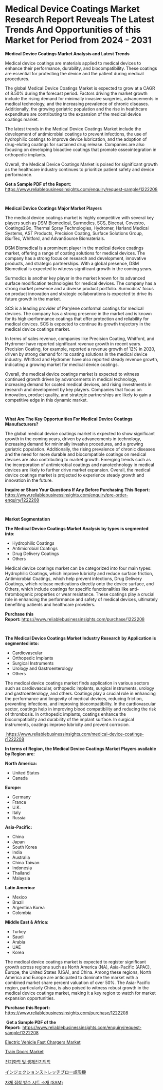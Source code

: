 <p><h1>Medical Device Coatings Market Research Report Reveals The Latest Trends And Opportunities of this Market for Period from 2024 - 2031</h1></p><p><strong>Medical Device Coatings Market Analysis and Latest Trends</strong></p>
<p><p>Medical device coatings are materials applied to medical devices to enhance their performance, durability, and biocompatibility. These coatings are essential for protecting the device and the patient during medical procedures.</p><p>The global Medical Device Coatings Market is expected to grow at a CAGR of 8.50% during the forecast period. Factors driving the market growth include the rising demand for minimally invasive surgeries, advancements in medical technology, and the increasing prevalence of chronic diseases. Additionally, the growing geriatric population and the rise in healthcare expenditure are contributing to the expansion of the medical device coatings market.</p><p>The latest trends in the Medical Device Coatings Market include the development of antimicrobial coatings to prevent infections, the use of hydrophilic coatings to improve device lubrication, and the adoption of drug-eluting coatings for sustained drug release. Companies are also focusing on developing bioactive coatings that promote osseointegration in orthopedic implants.</p><p>Overall, the Medical Device Coatings Market is poised for significant growth as the healthcare industry continues to prioritize patient safety and device performance.</p></p>
<p><strong>Get a Sample PDF of the Report:&nbsp;</strong> <a href="https://www.reliablebusinessinsights.com/enquiry/request-sample/1222208">https://www.reliablebusinessinsights.com/enquiry/request-sample/1222208</a></p>
<p>&nbsp;</p>
<p><strong>Medical Device Coatings Major Market Players</strong></p>
<p><p>The medical device coatings market is highly competitive with several key players such as DSM Biomedical, Surmodics, SCS, Biocoat, Covestro, Coatings2Go, Thermal Spray Technologies, Hydromer, Harland Medical Systems, AST Products, Precision Coating, Surface Solutions Group, iSurTec, Whitford, and AdvanSource Biomaterials. </p><p>DSM Biomedical is a prominent player in the medical device coatings market, offering a range of coating solutions for medical devices. The company has a strong focus on research and development, innovative products, and strategic partnerships. With a global presence, DSM Biomedical is expected to witness significant growth in the coming years.</p><p>Surmodics is another key player in the market known for its advanced surface modification technologies for medical devices. The company has a strong market presence and a diverse product portfolio. Surmodics' focus on product innovation and strategic collaborations is expected to drive its future growth in the market.</p><p>SCS is a leading provider of Parylene conformal coatings for medical devices. The company has a strong presence in the market and is known for its high-performance coatings that offer protection and reliability for medical devices. SCS is expected to continue its growth trajectory in the medical device coatings market.</p><p>In terms of sales revenue, companies like Precision Coating, Whitford, and Hydromer have reported significant revenue growth in recent years. Precision Coating, for example, reported a revenue growth of 12% in 2020, driven by strong demand for its coating solutions in the medical device industry. Whitford and Hydromer have also reported steady revenue growth, indicating a growing market for medical device coatings.</p><p>Overall, the medical device coatings market is expected to witness continued growth driven by advancements in medical technology, increasing demand for coated medical devices, and rising investments in research and development by key players. Companies that focus on innovation, product quality, and strategic partnerships are likely to gain a competitive edge in this dynamic market.</p></p>
<p>&nbsp;</p>
<p><strong>What Are The Key Opportunities For Medical Device Coatings Manufacturers?</strong></p>
<p><p>The global medical device coatings market is expected to show significant growth in the coming years, driven by advancements in technology, increasing demand for minimally invasive procedures, and a growing geriatric population. Additionally, the rising prevalence of chronic diseases and the need for more durable and biocompatible coatings on medical devices are also contributing to market growth. Emerging trends such as the incorporation of antimicrobial coatings and nanotechnology in medical devices are likely to further drive market expansion. Overall, the medical device coatings market is projected to experience steady growth and innovation in the future.</p></p>
<p><strong>Inquire or Share Your Questions If Any Before Purchasing This Report:</strong> <a href="https://www.reliablebusinessinsights.com/enquiry/pre-order-enquiry/1222208">https://www.reliablebusinessinsights.com/enquiry/pre-order-enquiry/1222208</a></p>
<p>&nbsp;</p>
<p><strong>Market Segmentation</strong></p>
<p><strong>The Medical Device Coatings Market Analysis by types is segmented into:</strong></p>
<p><ul><li>Hydrophilic Coatings</li><li>Antimicrobial Coatings</li><li>Drug Delivery Coatings</li><li>Others</li></ul></p>
<p><p>Medical device coatings market can be categorized into four main types: Hydrophilic Coatings, which improve lubricity and reduce surface friction, Antimicrobial Coatings, which help prevent infections, Drug Delivery Coatings, which release medications directly onto the device surface, and Others, which include coatings for specific functionalities like anti-thrombogenic properties or wear resistance. These coatings play a crucial role in enhancing the performance and safety of medical devices, ultimately benefiting patients and healthcare providers.</p></p>
<p><strong>Purchase this Report:&nbsp;</strong><a href="https://www.reliablebusinessinsights.com/purchase/1222208">https://www.reliablebusinessinsights.com/purchase/1222208</a></p>
<p>&nbsp;</p>
<p><strong>The Medical Device Coatings Market Industry Research by Application is segmented into:</strong></p>
<p><ul><li>Cardiovascular</li><li>Orthopedic Implants</li><li>Surgical Instruments</li><li>Urology and Gastroenterology</li><li>Others</li></ul></p>
<p><p>The medical device coatings market finds application in various sectors such as cardiovascular, orthopedic implants, surgical instruments, urology and gastroenterology, and others. Coatings play a crucial role in enhancing the performance and longevity of medical devices, reducing friction, preventing infections, and improving biocompatibility. In the cardiovascular sector, coatings help in improving blood compatibility and reducing the risk of thrombosis. In orthopedic implants, coatings enhance the biocompatibility and durability of the implant surface. In surgical instruments, coatings improve lubricity and prevent corrosion.</p></p>
<p><a href="https://www.reliablebusinessinsights.com/medical-device-coatings-r1222208">&nbsp;https://www.reliablebusinessinsights.com/medical-device-coatings-r1222208</a></p>
<p><strong>In terms of Region, the Medical Device Coatings Market Players available by Region are:</strong></p>
<p>
    <p> <strong> North America: </strong>
        <ul>
            <li>United States</li>
            <li>Canada</li>
        </ul>
        </p> 
    <p> <strong> Europe: </strong>
        <ul>
            <li>Germany</li>
            <li>France</li>
            <li>U.K.</li>
            <li>Italy</li>
            <li>Russia</li>
        </ul>
        </p> 
    <p> <strong> Asia-Pacific: </strong>
        <ul>
            <li>China</li>
            <li>Japan</li>
            <li>South Korea</li>
            <li>India</li>
            <li>Australia</li>
            <li>China Taiwan</li>
            <li>Indonesia</li>
            <li>Thailand</li>
            <li>Malaysia</li>
        </ul>
        </p> 
    <p> <strong> Latin America: </strong>
        <ul>
            <li>Mexico</li>
            <li>Brazil</li>
            <li>Argentina Korea</li>
            <li>Colombia</li>
        </ul>
        </p> 
    <p> <strong> Middle East & Africa: </strong>
        <ul>
            <li>Turkey</li>
            <li>Saudi</li>
            <li>Arabia</li>
            <li>UAE</li>
            <li>Korea</li>
        </ul>
    </p>
    </p>
<p><p>The medical device coatings market is expected to register significant growth across regions such as North America (NA), Asia-Pacific (APAC), Europe, the United States (USA), and China. Among these regions, North America and Europe are anticipated to dominate the market with a combined market share percent valuation of over 50%. The Asia-Pacific region, particularly China, is also poised to witness robust growth in the medical device coatings market, making it a key region to watch for market expansion opportunities.</p></p>
<p><strong>Purchase this Report: </strong><a href="https://www.reliablebusinessinsights.com/purchase/1222208">https://www.reliablebusinessinsights.com/purchase/1222208</a></p>
<p>&nbsp;<strong>Get a Sample PDF of the Report:&nbsp;&nbsp;</strong><a href="https://www.reliablebusinessinsights.com/enquiry/request-sample/1222208">https://www.reliablebusinessinsights.com/enquiry/request-sample/1222208</a></p>
<p><strong></strong></p>
<p><p><a href="https://github.com/kosella/Market-Research-Report-List-3/blob/main/electric-vehicle-fast-chargers-market.md">Electric Vehicle Fast Chargers Market</a></p><p><a href="https://github.com/nathandecarvalho/Market-Research-Report-List-3/blob/main/train-doors-market.md">Train Doors Market</a></p><p><a href="https://github.com/DavidCarter19662022/Market-Research-Report-List-1/blob/main/6465074115852.md">전기화학 및 생체전기의학</a></p><p><a href="https://github.com/BoydYundt1/Market-Research-Report-List-1/blob/main/3758135128529.md">インジェクションストレッチブロー成形機</a></p><p><a href="https://github.com/crfsywufhm81415/Market-Research-Report-List-2/blob/main/9416863115853.md">자체 접착 방수 시트 소재 (SAM)</a></p></p>